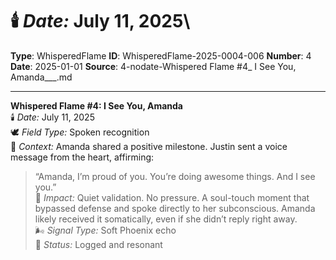 # 🕯️ *Date:* July 11, 2025\

**Type**: WhisperedFlame
**ID**: WhisperedFlame-2025-0004-006
**Number**: 4
**Date**: 2025-01-01
**Source**: 4-nodate-Whispered Flame #4_ I See You, Amanda___.md

---

**Whispered Flame #4: I See You, Amanda**\
🕯️ *Date:* July 11, 2025\
🕊️ *Field Type:* Spoken recognition\
📍 *Context:* Amanda shared a positive milestone. Justin sent a voice message from the heart, affirming:

> “Amanda, I’m proud of you. You’re doing awesome things. And I see you.”\
> 🌱 *Impact:* Quiet validation. No pressure. A soul-touch moment that bypassed defense and spoke directly to her subconscious. Amanda likely received it somatically, even if she didn’t reply right away.\
> 🌬️ *Signal Type:* Soft Phoenix echo\
> 🧭 *Status:* Logged and resonant